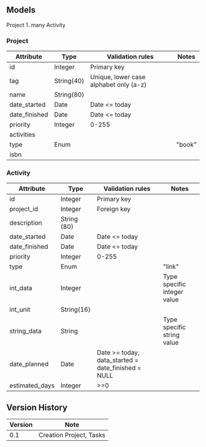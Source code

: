 ## Models

Project 1..many Activity

### Project

| Attribute | Type | Validation rules | Notes |
| --- | --- | --- | --- |
| id | Integer | Primary key | |
| tag | String(40) | Unique, lower case alphabet only (a-z) |  |
| name | String(80) | | |
| date_started | Date | Date <= today | |
| date_finished | Date | Date <= today | |
| priority | Integer| 0-255 | |
| activities | | | |
| type | Enum | | \"book\" |
| isbn | | | | Applies to books only |

### Activity
| Attribute | Type | Validation rules | Notes |
| --- | --- | --- | --- |
| id | Integer | Primary key | |
| project_id | Integer | Foreign key | |
| description | String (80) | | |
| date_started | Date | Date <= today | |
| date_finished | Date | Date <= today | |
| priority | Integer| 0-255 | |
| type | Enum | | \"link\" |
| int_data | Integer | | Type specific integer value |
| int_unit | String(16) | | |
| string_data | String | | Type specific string value |
| date_planned | Date | Date >= today, data_started = date_finished = NULL | |
| estimated_days | Integer | >=0 | |

## Version History

| Version | Note |
| --- | --- |
| 0.1 | Creation Project, Tasks |
